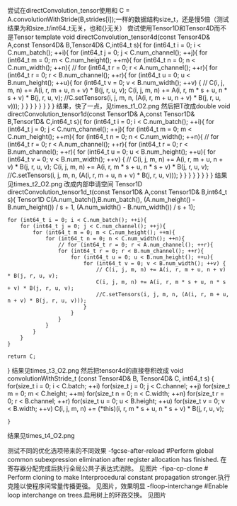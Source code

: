 尝试在directConvolution_tensor使用和 C = A.convolutionWithStride(B,strides[i]);一样的数据结构size_t，还是慢5倍（测试结果为和size_t/int64_t无关，也和{}无关）
尝试使用Tensor1D和Tensor4D而不是Tensor
template<typename T>
void directConvolution_tensor4d(const Tensor4D<T>& A,const Tensor4D<T>& B,Tensor4D<T>& C,int64_t s){
    for (int64_t i = 0; i < C.num_batch(); ++i){
        for (int64_t j = 0; j < C.num_channel(); ++j){
			for (int64_t m = 0; m < C.num_height(); ++m){
                for (int64_t n = 0; n < C.num_width(); ++n){
                    // for (int64_t r = 0; r < A.num_channel(); ++r){
                    for (int64_t r = 0; r < B.num_channel(); ++r){
                        for (int64_t u = 0; u < B.num_height(); ++u){
                            for (int64_t v = 0; v < B.num_width(); ++v) {
								// C(i, j, m, n) += A(i, r, m + u, n + v) * B(j, r, u, v);
                                C(i, j, m, n) += A(i, r, m * s + u, n * s + v) * B(j, r, u, v);
								//C.setTensors(i, j, m, n, (A(i, r, m + u, n + v) * B(j, r, u, v)));
							}
                        }
                    }
                }
            }
		}
    }
}
结果，快了一点，见times_t1_O2.png
然后把T改成double
void directConvolution_tensor1d(const Tensor1D<double>& A,const Tensor1D<double>& B,Tensor1D<double>& C,int64_t s){
    for (int64_t i = 0; i < C.num_batch(); ++i){
        for (int64_t j = 0; j < C.num_channel(); ++j){
			for (int64_t m = 0; m < C.num_height(); ++m){
                for (int64_t n = 0; n < C.num_width(); ++n){
                    // for (int64_t r = 0; r < A.num_channel(); ++r){
                    for (int64_t r = 0; r < B.num_channel(); ++r){
                        for (int64_t u = 0; u < B.num_height(); ++u){
                            for (int64_t v = 0; v < B.num_width(); ++v) {
								// C(i, j, m, n) += A(i, r, m + u, n + v) * B(j, r, u, v);
                                C(i, j, m, n) += A(i, r, m * s + u, n * s + v) * B(j, r, u, v);
								//C.setTensors(i, j, m, n, (A(i, r, m + u, n + v) * B(j, r, u, v)));
							}
                        }
                    }
                }
            }
		}
    }
}
结果见times_t2_O2.png
改成内部申请空间
Tensor1D<double> directConvolution_tensor1d_t(const Tensor1D<double>& A,const Tensor1D<double>& B,int64_t s){
    Tensor1D<double> C(A.num_batch(),B.num_batch(), (A.num_height() - B.num_height()) / s + 1, (A.num_width() - B.num_width()) / s + 1);

    for (int64_t i = 0; i < C.num_batch(); ++i){
        for (int64_t j = 0; j < C.num_channel(); ++j){
			for (int64_t m = 0; m < C.num_height(); ++m){
                for (int64_t n = 0; n < C.num_width(); ++n){
                    // for (int64_t r = 0; r < A.num_channel(); ++r){
                    for (int64_t r = 0; r < B.num_channel(); ++r){
                        for (int64_t u = 0; u < B.num_height(); ++u){
                            for (int64_t v = 0; v < B.num_width(); ++v) {
								// C(i, j, m, n) += A(i, r, m + u, n + v) * B(j, r, u, v);
                                C(i, j, m, n) += A(i, r, m * s + u, n * s + v) * B(j, r, u, v);
								//C.setTensors(i, j, m, n, (A(i, r, m + u, n + v) * B(j, r, u, v)));
							}
                        }
                    }
                }
            }
		}
    }

    return C;
}
结果见times_t3_O2.png
然后把tensor4d的直接卷积改成
	void convolutionWithStride_t (const Tensor4D<T>& B, Tensor4D<T>& C, int64_t s) {
		for(size_t i = 0; i < C.batch; ++i)
			for(size_t j = 0; j < C.channel; ++j)
				for(size_t m = 0; m < C.height; ++m)
					for(size_t n = 0; n < C.width; ++n)
						for(size_t r = 0; r < B.channel; ++r)
							for(size_t u = 0; u < B.height; ++u)
								for(size_t v = 0; v < B.width; ++v)
									C(i, j, m, n) += (*this)(i, r, m * s + u, n * s + v) * B(j, r, u, v);
		
	}
结果见times_t4_O2.png

测试不同的优化选项带来的不同效果
-fgcse-after-reload #Perform global common subexpression elimination after register allocation has finished. 在寄存器分配完成后执行全局公共子表达式消除。
见图片
-fipa-cp-clone # Perform cloning to make Interprocedural constant propagation stronger.执行克隆以使程序间常量传播更强。
见图片，效果明显
-floop-interchange #Enable loop interchange on trees.启用树上的环路交换。
见图片

